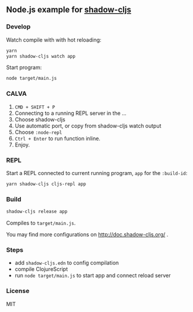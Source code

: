 
Node.js example for [shadow-cljs](https://github.com/thheller/shadow-cljs)
----

### Develop

Watch compile with with hot reloading:

```bash
yarn
yarn shadow-cljs watch app
```

Start program:

```bash
node target/main.js
```

### CALVA

1. `CMD + SHIFT + P`
2. Connecting to a running REPL server in the ...
3. Choose shadow-cljs
4. Use automatic port, or copy from shadow-cljs watch output
5. Choose `:node-repl`
6. `Ctrl + Enter` to run function inline.
7. Enjoy.

### REPL

Start a REPL connected to current running program, `app` for the `:build-id`:

```bash
yarn shadow-cljs cljs-repl app
```

### Build

```bash
shadow-cljs release app
```

Compiles to `target/main.js`.

You may find more configurations on http://doc.shadow-cljs.org/ .

### Steps

* add `shadow-cljs.edn` to config compilation
* compile ClojureScript
* run `node target/main.js` to start app and connect reload server

### License

MIT
